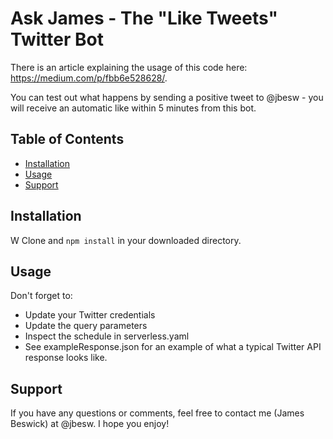 # Ask James - The "Like Tweets" Twitter Bot

There is an article explaining the usage of this code here:
https://medium.com/p/fbb6e528628/.

You can test out what happens by sending a positive tweet to @jbesw - you will receive an automatic like within 5 minutes from this bot.

## Table of Contents

- [Installation](#installation)
- [Usage](#usage)
- [Support](#support)

## Installation
W
Clone and ```npm install``` in your downloaded directory.

## Usage

Don't forget to:

- Update your Twitter credentials
- Update the query parameters
- Inspect the schedule in serverless.yaml
- See exampleResponse.json for an example of what a typical Twitter API response looks like.

## Support

If you have any questions or comments, feel free to contact me (James Beswick) at @jbesw. I hope you enjoy!
